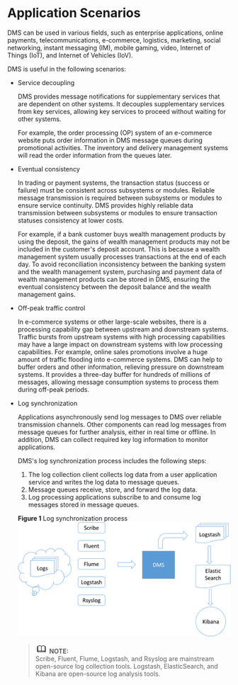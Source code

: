 # Application Scenarios<a name="EN-US_TOPIC_0143117098"></a>

DMS can be used in various fields, such as enterprise applications, online payments, telecommunications, e-commerce, logistics, marketing, social networking, instant messaging \(IM\), mobile gaming, video, Internet of Things \(IoT\), and Internet of Vehicles \(IoV\).

DMS is useful in the following scenarios:

-   Service decoupling

    DMS provides message notifications for supplementary services that are dependent on other systems. It decouples supplementary services from key services, allowing key services to proceed without waiting for other systems.

    For example, the order processing \(OP\) system of an e-commerce website puts order information in DMS message queues during promotional activities. The inventory and delivery management systems will read the order information from the queues later.

-   Eventual consistency

    In trading or payment systems, the transaction status \(success or failure\) must be consistent across subsystems or modules. Reliable message transmission is required between subsystems or modules to ensure service continuity. DMS provides highly reliable data transmission between subsystems or modules to ensure transaction statuses consistency at lower costs.

    For example, if a bank customer buys wealth management products by using the deposit, the gains of wealth management products may not be included in the customer's deposit account. This is because a wealth management system usually processes transactions at the end of each day. To avoid reconciliation inconsistency between the banking system and the wealth management system, purchasing and payment data of wealth management products can be stored in DMS, ensuring the eventual consistency between the deposit balance and the wealth management gains.


-   Off-peak traffic control

    In e-commerce systems or other large-scale websites, there is a processing capability gap between upstream and downstream systems. Traffic bursts from upstream systems with high processing capabilities may have a large impact on downstream systems with low processing capabilities. For example, online sales promotions involve a huge amount of traffic flooding into e-commerce systems. DMS can help to buffer orders and other information, relieving pressure on downstream systems. It provides a three-day buffer for hundreds of millions of messages, allowing message consumption systems to process them during off-peak periods.


-   Log synchronization

    Applications asynchronously send log messages to DMS over reliable transmission channels. Other components can read log messages from message queues for further analysis, either in real time or offline. In addition, DMS can collect required key log information to monitor applications. 

    DMS's log synchronization process includes the following steps:

    1.  The log collection client collects log data from a user application service and writes the log data to message queues.
    2.  Message queues receive, store, and forward the log data.
    3.  Log processing applications subscribe to and consume log messages stored in message queues.

    **Figure  1**  Log synchronization process<a name="fig1664392613123"></a>  
    ![](figures/log-synchronization-process.png "log-synchronization-process")

    >![](public_sys-resources/icon-note.gif) **NOTE:**   
    >Scribe, Fluent, Flume, Logstash, and Rsyslog are mainstream open-source log collection tools. Logstash, ElasticSearch, and Kibana are open-source log analysis tools.  


